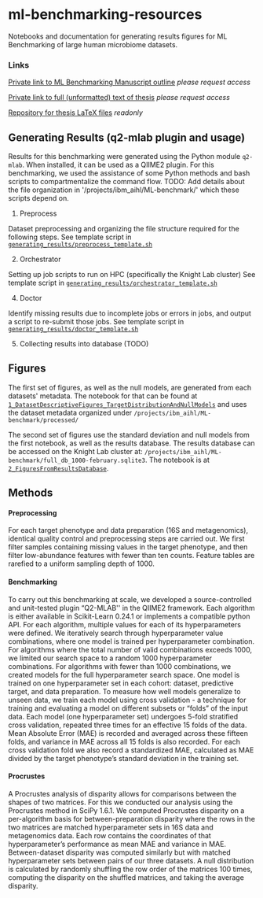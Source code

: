 # ml-benchmarking-resources
Notebooks and documentation for generating results figures for ML Benchmarking of large human microbiome datasets. 

### Links
[Private link to ML Benchmarking Manuscript outline](https://docs.google.com/document/d/1Jq_JWOTeUNFgRxiokDgai_2WRoIyny_32ajOhJ0UsAc/edit?usp=sharing) _please request access_

[Private link to full (unformatted) text of thesis](https://docs.google.com/document/d/1m3jhGqpkqILfhm8qqIfTDrg2MLY5hdQg5CtdFhpa5VI/edit?usp=sharing) _please request access_

[Repository for thesis LaTeX files](https://www.overleaf.com/read/fyrynncfhwvj) _readonly_

## Generating Results (q2-mlab plugin and usage)
Results for this benchmarking were generated using the Python module `q2-mlab`. When installed, it can be used as a QIIME2 plugin. For this benchmarking, we used the assistance of some Python methods and bash scripts to compartmentalize the command flow. 
TODO: Add details about the file organization in '/projects/ibm_aihl/ML-benchmark/' which these scripts depend on.

1. Preprocess

Dataset preprocessing and organizing the file structure required for the following steps.
See template script in [`generating_results/preprocess_template.sh`](generating_results/preprocess_template.sh)

2. Orchestrator

Setting up job scripts to run on HPC (specifically the Knight Lab cluster)
See template script in [`generating_results/orchestrator_template.sh`](generating_results/orchestrator_template.sh)

4. Doctor

Identify missing results due to incomplete jobs or errors in jobs, and output a script to re-submit those jobs.
See template script in [`generating_results/doctor_template.sh`](generating_results/doctor_template.sh)
 
5. Collecting results into database (TODO)
 
## Figures
The first set of figures, as well as the null models, are generated from each datasets' metadata.
The notebook for that can be found at [`1_DatasetDescriptiveFigures_TargetDistributionAndNullModels`](1_DatasetDescriptiveFigures_TargetDistributionAndNullModels) and uses the dataset metadata organized under `/projects/ibm_aihl/ML-benchmark/processed/`

The second set of figures use the standard deviation and null models from the first notebook, as well as the results database.
The results database can be accessed on the Knight Lab cluster at: `/projects/ibm_aihl/ML-benchmark/full_db_1000-february.sqlite3`.
The notebook is at [`2_FiguresFromResultsDatabase`](2_FiguresFromResultsDatabase).


## Methods
#### Preprocessing
For each target phenotype and data preparation (16S and metagenomics), identical quality control and preprocessing steps are carried out. We first filter samples containing missing values in the target phenotype, and then filter low-abundance features with fewer than ten counts. Feature tables are rarefied to a uniform sampling depth of 1000.

#### Benchmarking
To carry out this benchmarking at scale, we developed a source-controlled and unit-tested plugin “Q2-MLAB'' in the QIIME2 framework. Each algorithm is either available in Scikit-Learn 0.24.1 or implements a compatible python API. For each algorithm, multiple values for each of its hyperparameters were defined. We iteratively search through hyperparameter value combinations, where one model is trained per hyperparameter combination. For algorithms where the total number of valid combinations exceeds 1000, we limited our search space to a random 1000 hyperparameter combinations. For algorithms with fewer than 1000 combinations, we created models for the full hyperparameter search space. One model is trained on one hyperparameter set in each cohort: dataset, predictive target, and data preparation. To measure how well models generalize to unseen data, we train each model using cross validation - a technique for training and evaluating a model on different subsets or “folds” of the input data. Each model (one hyperparameter set) undergoes 5-fold stratified cross validation, repeated three times for an effective 15 folds of the data. Mean Absolute Error (MAE) is recorded and averaged across these fifteen folds, and variance in MAE across all 15 folds is also recorded. For each cross validation fold we also record a standardized MAE, calculated as MAE divided by the target phenotype’s standard deviation in the training set.

#### Procrustes
A Procrustes analysis of disparity allows for comparisons between the shapes of two matrices. For this we conducted our analysis using the Procrustes method in SciPy 1.6.1. We computed Procrustes disparity on a per-algorithm basis for between-preparation disparity where the rows in the two matrices are matched hyperparameter sets in 16S data and metagenomics data. Each row contains the coordinates of that hyperparameter’s performance as mean MAE and variance in MAE. Between-dataset disparity was computed similarly but with matched hyperparameter sets between pairs of our three datasets. A null distribution is calculated by randomly shuffling the row order of the matrices 100 times, computing the disparity on the shuffled matrices, and taking the average disparity.

